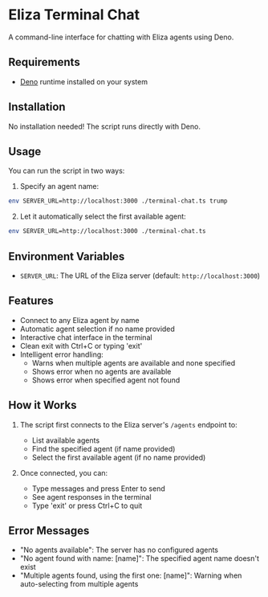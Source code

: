 # Eliza Terminal Chat

A command-line interface for chatting with Eliza agents using Deno.

## Requirements

- [Deno](https://deno.land/) runtime installed on your system

## Installation

No installation needed! The script runs directly with Deno.

## Usage

You can run the script in two ways:

1. Specify an agent name:
```bash
env SERVER_URL=http://localhost:3000 ./terminal-chat.ts trump
```

2. Let it automatically select the first available agent:
```bash
env SERVER_URL=http://localhost:3000 ./terminal-chat.ts
```

## Environment Variables

- `SERVER_URL`: The URL of the Eliza server (default: `http://localhost:3000`)

## Features

- Connect to any Eliza agent by name
- Automatic agent selection if no name provided
- Interactive chat interface in the terminal
- Clean exit with Ctrl+C or typing 'exit'
- Intelligent error handling:
  - Warns when multiple agents are available and none specified
  - Shows error when no agents are available
  - Shows error when specified agent not found

## How it Works

1. The script first connects to the Eliza server's `/agents` endpoint to:
   - List available agents
   - Find the specified agent (if name provided)
   - Select the first available agent (if no name provided)

2. Once connected, you can:
   - Type messages and press Enter to send
   - See agent responses in the terminal
   - Type 'exit' or press Ctrl+C to quit

## Error Messages

- "No agents available": The server has no configured agents
- "No agent found with name: [name]": The specified agent name doesn't exist
- "Multiple agents found, using the first one: [name]": Warning when auto-selecting from multiple agents

